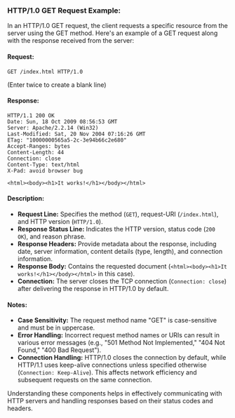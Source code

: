 ### HTTP/1.0 GET Request Example:

In an HTTP/1.0 GET request, the client requests a specific resource from the server using the GET method. Here's an example of a GET request along with the response received from the server:

#### Request:
```
GET /index.html HTTP/1.0
```
(Enter twice to create a blank line)

#### Response:
```
HTTP/1.1 200 OK
Date: Sun, 18 Oct 2009 08:56:53 GMT
Server: Apache/2.2.14 (Win32)
Last-Modified: Sat, 20 Nov 2004 07:16:26 GMT
ETag: "10000000565a5-2c-3e94b66c2e680"
Accept-Ranges: bytes
Content-Length: 44
Connection: close
Content-Type: text/html
X-Pad: avoid browser bug

<html><body><h1>It works!</h1></body></html>
```

#### Description:
- **Request Line:** Specifies the method (`GET`), request-URI (`/index.html`), and HTTP version (`HTTP/1.0`).
- **Response Status Line:** Indicates the HTTP version, status code (`200 OK`), and reason phrase.
- **Response Headers:** Provide metadata about the response, including date, server information, content details (type, length), and connection information.
- **Response Body:** Contains the requested document (`<html><body><h1>It works!</h1></body></html>` in this case).
- **Connection:** The server closes the TCP connection (`Connection: close`) after delivering the response in HTTP/1.0 by default.

#### Notes:
- **Case Sensitivity:** The request method name "GET" is case-sensitive and must be in uppercase.
- **Error Handling:** Incorrect request method names or URIs can result in various error messages (e.g., "501 Method Not Implemented," "404 Not Found," "400 Bad Request").
- **Connection Handling:** HTTP/1.0 closes the connection by default, while HTTP/1.1 uses keep-alive connections unless specified otherwise (`Connection: Keep-Alive`). This affects network efficiency and subsequent requests on the same connection.

Understanding these components helps in effectively communicating with HTTP servers and handling responses based on their status codes and headers.